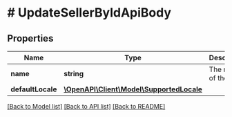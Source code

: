 # # UpdateSellerByIdApiBody

## Properties

Name | Type | Description | Notes
------------ | ------------- | ------------- | -------------
**name** | **string** | The name of the seller | [optional]
**defaultLocale** | [**\OpenAPI\Client\Model\SupportedLocale**](SupportedLocale.md) |  | [optional]

[[Back to Model list]](../../README.md#models) [[Back to API list]](../../README.md#endpoints) [[Back to README]](../../README.md)
